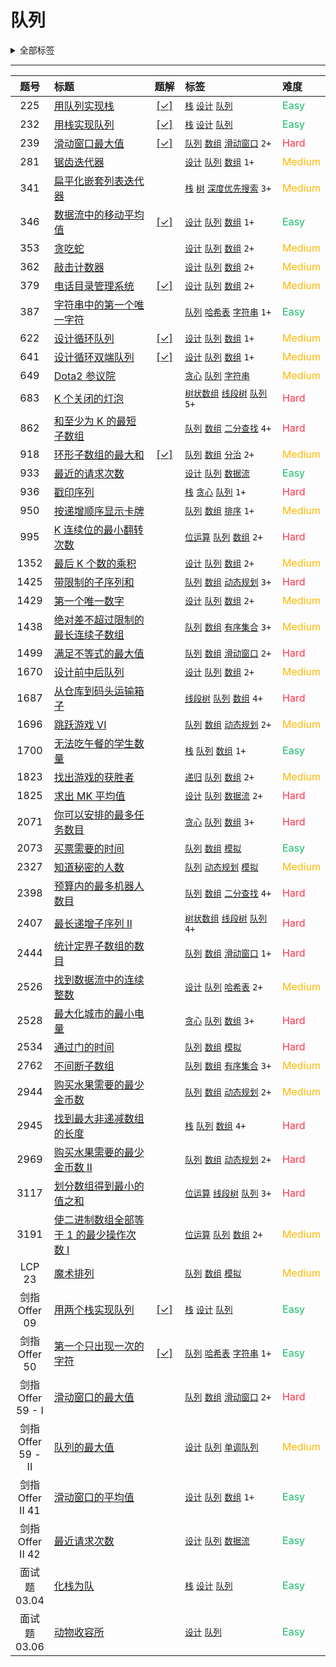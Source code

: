 # 队列

<details><summary>全部标签</summary>

**数据结构**

[`数组`](/tag/array.md) [`矩阵`](/tag/matrix.md) [`链表`](/tag/linked-list.md) [`双向链表`](/tag/doubly-linked-list.md) [`栈`](/tag/stack.md) [`单调栈`](/tag/monotonic-stack.md) <span class="blue">队列</span> [`单调队列`](/tag/monotonic-queue.md) [`堆（优先队列）`](/tag/heap-priority-queue.md) [`哈希表`](/tag/hash-table.md) [`字符串`](/tag/string.md) [`字符串匹配`](/tag/string-matching.md) [`树`](/tag/tree.md) [`二叉树`](/tag/binary-tree.md) [`二叉搜索树`](/tag/binary-search-tree.md) [`最小生成树`](/tag/minimum-spanning-tree.md) [`图`](/tag/graph.md) [`有序集合`](/tag/ordered-set.md) [`拓扑排序`](/tag/topological-sort.md) [`最短路`](/tag/shortest-path.md) [`强连通分量`](/tag/strongly-connected-component.md) [`欧拉回路`](/tag/eulerian-circuit.md) [`双连通分量`](/tag/biconnected-component.md) [`并查集`](/tag/union-find.md) [`字典树`](/tag/trie.md) [`线段树`](/tag/segment-tree.md) [`树状数组`](/tag/binary-indexed-tree.md) [`后缀数组`](/tag/suffix-array.md)

**算法**

[`枚举`](/tag/enumeration.md) [`递归`](/tag/recursion.md) [`分治`](/tag/divide-and-conquer.md) [`回溯`](/tag/backtracking.md) [`贪心`](/tag/greedy.md) [`动态规划`](/tag/dynamic-programming.md) [`排序`](/tag/sorting.md) [`桶排序`](/tag/bucket-sort.md) [`计数排序`](/tag/counting-sort.md) [`基数排序`](/tag/radix-sort.md) [`归并排序`](/tag/merge-sort.md) [`快速选择`](/tag/quickselect.md) [`二分查找`](/tag/binary-search.md) [`记忆化搜索`](/tag/memoization.md) [`深度优先搜索`](/tag/depth-first-search.md) [`广度优先搜索`](/tag/breadth-first-search.md) [`双指针`](/tag/two-pointers.md) [`位运算`](/tag/bit-manipulation.md) [`前缀和`](/tag/prefix-sum.md) [`计数`](/tag/counting.md) [`滑动窗口`](/tag/sliding-window.md) [`状态压缩`](/tag/bitmask.md) [`哈希函数`](/tag/hash-function.md) [`滚动哈希`](/tag/rolling-hash.md) [`扫描线`](/tag/line-sweep.md)

**其他**

[`数学`](/tag/math.md) [`数论`](/tag/number-theory.md) [`几何`](/tag/geometry.md) [`博弈`](/tag/game-theory.md) [`模拟`](/tag/simulation.md) [`组合数学`](/tag/combinatorics.md) [`随机化`](/tag/randomized.md) [`概率与统计`](/tag/probability-and-statistics.md) [`水塘抽样`](/tag/reservoir-sampling.md) [`拒绝采样`](/tag/rejection-sampling.md) [`数据库`](/tag/database.md) [`设计`](/tag/design.md) [`数据流`](/tag/data-stream.md) [`脑筋急转弯`](/tag/brainteaser.md) [`交互`](/tag/interactive.md) [`迭代器`](/tag/iterator.md) [`多线程`](/tag/concurrency.md)
</details>

---

<!-- prettier-ignore -->
| 题号 | 标题 | 题解 | 标签 | 难度 |
| :------: | :------ | :------: | :------ | :------ |
| 225 | [用队列实现栈](https://leetcode.com/problems/implement-stack-using-queues) | [[✓]](/problem/0225.md) |  [`栈`](/tag/stack.md) [`设计`](/tag/design.md) [`队列`](/tag/queue.md) | <font color=#15bd66>Easy</font> |
| 232 | [用栈实现队列](https://leetcode.com/problems/implement-queue-using-stacks) | [[✓]](/problem/0232.md) |  [`栈`](/tag/stack.md) [`设计`](/tag/design.md) [`队列`](/tag/queue.md) | <font color=#15bd66>Easy</font> |
| 239 | [滑动窗口最大值](https://leetcode.com/problems/sliding-window-maximum) | [[✓]](/problem/0239.md) |  [`队列`](/tag/queue.md) [`数组`](/tag/array.md) [`滑动窗口`](/tag/sliding-window.md) `2+` | <font color=#ff334b>Hard</font> |
| 281 | [锯齿迭代器](https://leetcode.com/problems/zigzag-iterator) |  |  [`设计`](/tag/design.md) [`队列`](/tag/queue.md) [`数组`](/tag/array.md) `1+` | <font color=#ffb800>Medium</font> |
| 341 | [扁平化嵌套列表迭代器](https://leetcode.com/problems/flatten-nested-list-iterator) |  |  [`栈`](/tag/stack.md) [`树`](/tag/tree.md) [`深度优先搜索`](/tag/depth-first-search.md) `3+` | <font color=#ffb800>Medium</font> |
| 346 | [数据流中的移动平均值](https://leetcode.com/problems/moving-average-from-data-stream) | [[✓]](/problem/0346.md) |  [`设计`](/tag/design.md) [`队列`](/tag/queue.md) [`数组`](/tag/array.md) `1+` | <font color=#15bd66>Easy</font> |
| 353 | [贪吃蛇](https://leetcode.com/problems/design-snake-game) |  |  [`设计`](/tag/design.md) [`队列`](/tag/queue.md) [`数组`](/tag/array.md) `2+` | <font color=#ffb800>Medium</font> |
| 362 | [敲击计数器](https://leetcode.com/problems/design-hit-counter) |  |  [`设计`](/tag/design.md) [`队列`](/tag/queue.md) [`数组`](/tag/array.md) `2+` | <font color=#ffb800>Medium</font> |
| 379 | [电话目录管理系统](https://leetcode.com/problems/design-phone-directory) | [[✓]](/problem/0379.md) |  [`设计`](/tag/design.md) [`队列`](/tag/queue.md) [`数组`](/tag/array.md) `2+` | <font color=#ffb800>Medium</font> |
| 387 | [字符串中的第一个唯一字符](https://leetcode.com/problems/first-unique-character-in-a-string) |  |  [`队列`](/tag/queue.md) [`哈希表`](/tag/hash-table.md) [`字符串`](/tag/string.md) `1+` | <font color=#15bd66>Easy</font> |
| 622 | [设计循环队列](https://leetcode.com/problems/design-circular-queue) | [[✓]](/problem/0622.md) |  [`设计`](/tag/design.md) [`队列`](/tag/queue.md) [`数组`](/tag/array.md) `1+` | <font color=#ffb800>Medium</font> |
| 641 | [设计循环双端队列](https://leetcode.com/problems/design-circular-deque) | [[✓]](/problem/0641.md) |  [`设计`](/tag/design.md) [`队列`](/tag/queue.md) [`数组`](/tag/array.md) `1+` | <font color=#ffb800>Medium</font> |
| 649 | [Dota2 参议院](https://leetcode.com/problems/dota2-senate) |  |  [`贪心`](/tag/greedy.md) [`队列`](/tag/queue.md) [`字符串`](/tag/string.md) | <font color=#ffb800>Medium</font> |
| 683 | [K 个关闭的灯泡](https://leetcode.com/problems/k-empty-slots) |  |  [`树状数组`](/tag/binary-indexed-tree.md) [`线段树`](/tag/segment-tree.md) [`队列`](/tag/queue.md) `5+` | <font color=#ff334b>Hard</font> |
| 862 | [和至少为 K 的最短子数组](https://leetcode.com/problems/shortest-subarray-with-sum-at-least-k) |  |  [`队列`](/tag/queue.md) [`数组`](/tag/array.md) [`二分查找`](/tag/binary-search.md) `4+` | <font color=#ff334b>Hard</font> |
| 918 | [环形子数组的最大和](https://leetcode.com/problems/maximum-sum-circular-subarray) | [[✓]](/problem/0918.md) |  [`队列`](/tag/queue.md) [`数组`](/tag/array.md) [`分治`](/tag/divide-and-conquer.md) `2+` | <font color=#ffb800>Medium</font> |
| 933 | [最近的请求次数](https://leetcode.com/problems/number-of-recent-calls) |  |  [`设计`](/tag/design.md) [`队列`](/tag/queue.md) [`数据流`](/tag/data-stream.md) | <font color=#15bd66>Easy</font> |
| 936 | [戳印序列](https://leetcode.com/problems/stamping-the-sequence) |  |  [`栈`](/tag/stack.md) [`贪心`](/tag/greedy.md) [`队列`](/tag/queue.md) `1+` | <font color=#ff334b>Hard</font> |
| 950 | [按递增顺序显示卡牌](https://leetcode.com/problems/reveal-cards-in-increasing-order) |  |  [`队列`](/tag/queue.md) [`数组`](/tag/array.md) [`排序`](/tag/sorting.md) `1+` | <font color=#ffb800>Medium</font> |
| 995 | [K 连续位的最小翻转次数](https://leetcode.com/problems/minimum-number-of-k-consecutive-bit-flips) |  |  [`位运算`](/tag/bit-manipulation.md) [`队列`](/tag/queue.md) [`数组`](/tag/array.md) `2+` | <font color=#ff334b>Hard</font> |
| 1352 | [最后 K 个数的乘积](https://leetcode.com/problems/product-of-the-last-k-numbers) |  |  [`设计`](/tag/design.md) [`队列`](/tag/queue.md) [`数组`](/tag/array.md) `2+` | <font color=#ffb800>Medium</font> |
| 1425 | [带限制的子序列和](https://leetcode.com/problems/constrained-subsequence-sum) |  |  [`队列`](/tag/queue.md) [`数组`](/tag/array.md) [`动态规划`](/tag/dynamic-programming.md) `3+` | <font color=#ff334b>Hard</font> |
| 1429 | [第一个唯一数字](https://leetcode.com/problems/first-unique-number) |  |  [`设计`](/tag/design.md) [`队列`](/tag/queue.md) [`数组`](/tag/array.md) `2+` | <font color=#ffb800>Medium</font> |
| 1438 | [绝对差不超过限制的最长连续子数组](https://leetcode.com/problems/longest-continuous-subarray-with-absolute-diff-less-than-or-equal-to-limit) |  |  [`队列`](/tag/queue.md) [`数组`](/tag/array.md) [`有序集合`](/tag/ordered-set.md) `3+` | <font color=#ffb800>Medium</font> |
| 1499 | [满足不等式的最大值](https://leetcode.com/problems/max-value-of-equation) |  |  [`队列`](/tag/queue.md) [`数组`](/tag/array.md) [`滑动窗口`](/tag/sliding-window.md) `2+` | <font color=#ff334b>Hard</font> |
| 1670 | [设计前中后队列](https://leetcode.com/problems/design-front-middle-back-queue) |  |  [`设计`](/tag/design.md) [`队列`](/tag/queue.md) [`数组`](/tag/array.md) `2+` | <font color=#ffb800>Medium</font> |
| 1687 | [从仓库到码头运输箱子](https://leetcode.com/problems/delivering-boxes-from-storage-to-ports) |  |  [`线段树`](/tag/segment-tree.md) [`队列`](/tag/queue.md) [`数组`](/tag/array.md) `4+` | <font color=#ff334b>Hard</font> |
| 1696 | [跳跃游戏 VI](https://leetcode.com/problems/jump-game-vi) |  |  [`队列`](/tag/queue.md) [`数组`](/tag/array.md) [`动态规划`](/tag/dynamic-programming.md) `2+` | <font color=#ffb800>Medium</font> |
| 1700 | [无法吃午餐的学生数量](https://leetcode.com/problems/number-of-students-unable-to-eat-lunch) |  |  [`栈`](/tag/stack.md) [`队列`](/tag/queue.md) [`数组`](/tag/array.md) `1+` | <font color=#15bd66>Easy</font> |
| 1823 | [找出游戏的获胜者](https://leetcode.com/problems/find-the-winner-of-the-circular-game) |  |  [`递归`](/tag/recursion.md) [`队列`](/tag/queue.md) [`数组`](/tag/array.md) `2+` | <font color=#ffb800>Medium</font> |
| 1825 | [求出 MK 平均值](https://leetcode.com/problems/finding-mk-average) |  |  [`设计`](/tag/design.md) [`队列`](/tag/queue.md) [`数据流`](/tag/data-stream.md) `2+` | <font color=#ff334b>Hard</font> |
| 2071 | [你可以安排的最多任务数目](https://leetcode.com/problems/maximum-number-of-tasks-you-can-assign) |  |  [`贪心`](/tag/greedy.md) [`队列`](/tag/queue.md) [`数组`](/tag/array.md) `3+` | <font color=#ff334b>Hard</font> |
| 2073 | [买票需要的时间](https://leetcode.com/problems/time-needed-to-buy-tickets) |  |  [`队列`](/tag/queue.md) [`数组`](/tag/array.md) [`模拟`](/tag/simulation.md) | <font color=#15bd66>Easy</font> |
| 2327 | [知道秘密的人数](https://leetcode.com/problems/number-of-people-aware-of-a-secret) |  |  [`队列`](/tag/queue.md) [`动态规划`](/tag/dynamic-programming.md) [`模拟`](/tag/simulation.md) | <font color=#ffb800>Medium</font> |
| 2398 | [预算内的最多机器人数目](https://leetcode.com/problems/maximum-number-of-robots-within-budget) |  |  [`队列`](/tag/queue.md) [`数组`](/tag/array.md) [`二分查找`](/tag/binary-search.md) `4+` | <font color=#ff334b>Hard</font> |
| 2407 | [最长递增子序列 II](https://leetcode.com/problems/longest-increasing-subsequence-ii) |  |  [`树状数组`](/tag/binary-indexed-tree.md) [`线段树`](/tag/segment-tree.md) [`队列`](/tag/queue.md) `4+` | <font color=#ff334b>Hard</font> |
| 2444 | [统计定界子数组的数目](https://leetcode.com/problems/count-subarrays-with-fixed-bounds) |  |  [`队列`](/tag/queue.md) [`数组`](/tag/array.md) [`滑动窗口`](/tag/sliding-window.md) `1+` | <font color=#ff334b>Hard</font> |
| 2526 | [找到数据流中的连续整数](https://leetcode.com/problems/find-consecutive-integers-from-a-data-stream) |  |  [`设计`](/tag/design.md) [`队列`](/tag/queue.md) [`哈希表`](/tag/hash-table.md) `2+` | <font color=#ffb800>Medium</font> |
| 2528 | [最大化城市的最小电量](https://leetcode.com/problems/maximize-the-minimum-powered-city) |  |  [`贪心`](/tag/greedy.md) [`队列`](/tag/queue.md) [`数组`](/tag/array.md) `3+` | <font color=#ff334b>Hard</font> |
| 2534 | [通过门的时间](https://leetcode.com/problems/time-taken-to-cross-the-door) |  |  [`队列`](/tag/queue.md) [`数组`](/tag/array.md) [`模拟`](/tag/simulation.md) | <font color=#ff334b>Hard</font> |
| 2762 | [不间断子数组](https://leetcode.com/problems/continuous-subarrays) |  |  [`队列`](/tag/queue.md) [`数组`](/tag/array.md) [`有序集合`](/tag/ordered-set.md) `3+` | <font color=#ffb800>Medium</font> |
| 2944 | [购买水果需要的最少金币数](https://leetcode.com/problems/minimum-number-of-coins-for-fruits) |  |  [`队列`](/tag/queue.md) [`数组`](/tag/array.md) [`动态规划`](/tag/dynamic-programming.md) `2+` | <font color=#ffb800>Medium</font> |
| 2945 | [找到最大非递减数组的长度](https://leetcode.com/problems/find-maximum-non-decreasing-array-length) |  |  [`栈`](/tag/stack.md) [`队列`](/tag/queue.md) [`数组`](/tag/array.md) `4+` | <font color=#ff334b>Hard</font> |
| 2969 | [购买水果需要的最少金币数 II](https://leetcode.com/problems/minimum-number-of-coins-for-fruits-ii) |  |  [`队列`](/tag/queue.md) [`数组`](/tag/array.md) [`动态规划`](/tag/dynamic-programming.md) `2+` | <font color=#ff334b>Hard</font> |
| 3117 | [划分数组得到最小的值之和](https://leetcode.com/problems/minimum-sum-of-values-by-dividing-array) |  |  [`位运算`](/tag/bit-manipulation.md) [`线段树`](/tag/segment-tree.md) [`队列`](/tag/queue.md) `3+` | <font color=#ff334b>Hard</font> |
| 3191 | [使二进制数组全部等于 1 的最少操作次数 I](https://leetcode.com/problems/minimum-operations-to-make-binary-array-elements-equal-to-one-i) |  |  [`位运算`](/tag/bit-manipulation.md) [`队列`](/tag/queue.md) [`数组`](/tag/array.md) `2+` | <font color=#ffb800>Medium</font> |
| LCP 23 | [魔术排列](https://leetcode.cn/problems/er94lq) |  |  [`队列`](/tag/queue.md) [`数组`](/tag/array.md) [`模拟`](/tag/simulation.md) | <font color=#ffb800>Medium</font> |
| 剑指 Offer 09 | [用两个栈实现队列](https://leetcode.cn/problems/yong-liang-ge-zhan-shi-xian-dui-lie-lcof) | [[✓]](/problem/jz_offer_09_1.md) |  [`栈`](/tag/stack.md) [`设计`](/tag/design.md) [`队列`](/tag/queue.md) | <font color=#15bd66>Easy</font> |
| 剑指 Offer 50 | [第一个只出现一次的字符](https://leetcode.cn/problems/di-yi-ge-zhi-chu-xian-yi-ci-de-zi-fu-lcof) | [[✓]](/problem/jz_offer_50_1.md) |  [`队列`](/tag/queue.md) [`哈希表`](/tag/hash-table.md) [`字符串`](/tag/string.md) `1+` | <font color=#15bd66>Easy</font> |
| 剑指 Offer 59 - I | [滑动窗口的最大值](https://leetcode.cn/problems/hua-dong-chuang-kou-de-zui-da-zhi-lcof) |  |  [`队列`](/tag/queue.md) [`数组`](/tag/array.md) [`滑动窗口`](/tag/sliding-window.md) `2+` | <font color=#ff334b>Hard</font> |
| 剑指 Offer 59 - II | [队列的最大值](https://leetcode.cn/problems/dui-lie-de-zui-da-zhi-lcof) |  |  [`设计`](/tag/design.md) [`队列`](/tag/queue.md) [`单调队列`](/tag/monotonic-queue.md) | <font color=#ffb800>Medium</font> |
| 剑指 Offer II 41 | [滑动窗口的平均值](https://leetcode.cn/problems/qIsx9U) |  |  [`设计`](/tag/design.md) [`队列`](/tag/queue.md) [`数组`](/tag/array.md) `1+` | <font color=#15bd66>Easy</font> |
| 剑指 Offer II 42 | [最近请求次数](https://leetcode.cn/problems/H8086Q) |  |  [`设计`](/tag/design.md) [`队列`](/tag/queue.md) [`数据流`](/tag/data-stream.md) | <font color=#15bd66>Easy</font> |
| 面试题 03.04 | [化栈为队](https://leetcode.cn/problems/implement-queue-using-stacks-lcci) |  |  [`栈`](/tag/stack.md) [`设计`](/tag/design.md) [`队列`](/tag/queue.md) | <font color=#15bd66>Easy</font> |
| 面试题 03.06 | [动物收容所](https://leetcode.cn/problems/animal-shelter-lcci) |  |  [`设计`](/tag/design.md) [`队列`](/tag/queue.md) | <font color=#15bd66>Easy</font> |

<style>
.blue {
    background-color: #096dd9;
    padding: 0.25rem 0.5rem;
    margin: 0;
    font-size: 0.85em;
    border-radius: 3px;
    color: white;
    font-weight: 500;
}
table th:first-of-type { width: 10%; }
table th:nth-of-type(2) { width: 35%; }
table th:nth-of-type(3) { width: 10%; }
table th:nth-of-type(4) { width: 35%; }
table th:nth-of-type(5) { width: 10%; }
</style>
